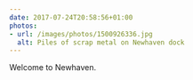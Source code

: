 ```yaml
---
date: 2017-07-24T20:58:56+01:00
photos:
- url: /images/photos/1500926336.jpg
  alt: Piles of scrap metal on Newhaven dock
---
```

Welcome to Newhaven.
